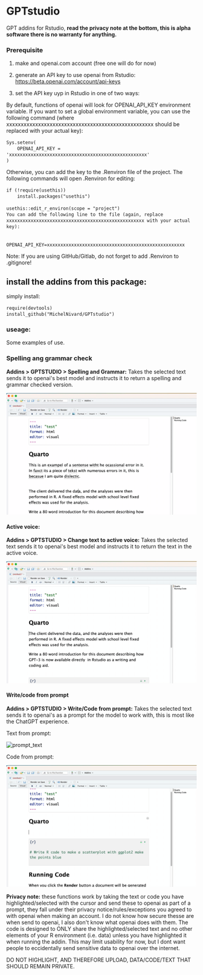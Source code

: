 # GPTstudio

GPT addins for Rstudio, **read the privacy note at the bottom, this is alpha software there is no warranty for anything.**

### Prerequisite

1. make and openai.com account (free one will do for now)

2. generate an API key to use openai from Rstudio: https://beta.openai.com/account/api-keys

3. set the API key uyp in Rstudio in one of two ways:

By default, functions of openai will look for OPENAI_API_KEY environment variable. If you want to set a global environment variable, you can use the following command (where xxxxxxxxxxxxxxxxxxxxxxxxxxxxxxxxxxxxxxxxxxxxxxxxxxx should be replaced with your actual key):

```
Sys.setenv(
    OPENAI_API_KEY = 'xxxxxxxxxxxxxxxxxxxxxxxxxxxxxxxxxxxxxxxxxxxxxxxxxxx'
)
```

Otherwise, you can add the key to the .Renviron file of the project. The following commands will open .Renviron for editing:

```
if (!require(usethis))
    install.packages("usethis")

usethis::edit_r_environ(scope = "project")
You can add the following line to the file (again, replace xxxxxxxxxxxxxxxxxxxxxxxxxxxxxxxxxxxxxxxxxxxxxxxxxxx with your actual key):


OPENAI_API_KEY=xxxxxxxxxxxxxxxxxxxxxxxxxxxxxxxxxxxxxxxxxxxxxxxxxxx
```

Note: If you are using GitHub/Gitlab, do not forget to add .Renviron to .gitignore!


## install the addins from this package:

simply install:

```
require(devtools)
install_github("MichelNivard/GPTstudio")
```

### useage:

 Some examples of use.
 
### Spelling ang grammar check

**Addins > GPTSTUDIO > Spelling and Grammar:** Takes the selected text sends it to openai's best model and instructs it to return a spelling and grammar checked version. 

![spelling](./media/spelling.gif)

#### Active voice:

**Addins > GPTSTUDIO > Change text to active voice:** Takes the selected text sends it to openai's best model and instructs it to return the text in  the active voice. 

![active_voice](./media/active_voice.gif)

#### Write/code from prompt

**Addins > GPTSTUDIO > Write/Code from prompt:** Takes the selected text sends it to openai's as a prompt for the model to work with, this is most like the ChatGPT experience.

Text from prompt:

![prompt_text](./media/prompt_text.gif)

Code from prompt:

![prompt_code](./media/prompt_code.gif)


**Privacy note:** these functions work by taking the text or code you have highlighted/selected with the cursor and send these to openai as part of a prompt, they fall under their privacy notice/rules/exceptions you agreed to with openai when making an account. I do not know how secure thesse are when send to openai, I also don't know what openai does with them. The code is designed to ONLY share the highlighted/selected text and no other elements of your R environment (i.e. data) unless you have highlighted it when running the addin. This may limit usability for now, but I dont want people to eccidentally send sensitive data to openai over the internet. 

DO NOT HIGHLIGHT, AND THEREFORE UPLOAD, DATA/CODE/TEXT THAT SHOULD REMAIN PRIVATE. 
